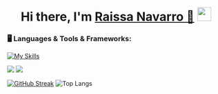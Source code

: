 <p align="center">

<div dsplay="inline-block">


</div>

<h1 align="center">Hi there, I'm <a href="https://www.linkedin.com/in/raissanavarro//" target="_blank">Raissa Navarro 👋</a> <img
src="https://github.com/RaissaNavarro/RaissaNavarro/raw/main/images/Hi.gif" height="32"/></h1>



### 🖥️ Languages & Tools & Frameworks: 

[![My Skills](https://skillicons.dev/icons?i=js,py,django,fastapi,react,spring)](https://skillicons.dev)


[![](https://skillicons.dev/icons?i=linkedin)](https://www.linkedin.com/in/raissanavarro/) 
<img src="https://skillicons.dev/icons?i=gmail" />


[![GitHub Streak](https://streak-stats.demolab.com/?user=RaissaNavarro&theme=transparent)](https://git.io/streak-stats)
![Top Langs](https://github-readme-stats.vercel.app/api/top-langs/?username=RaissaNavarro&layout=donut&theme=transparent)


<br/>







